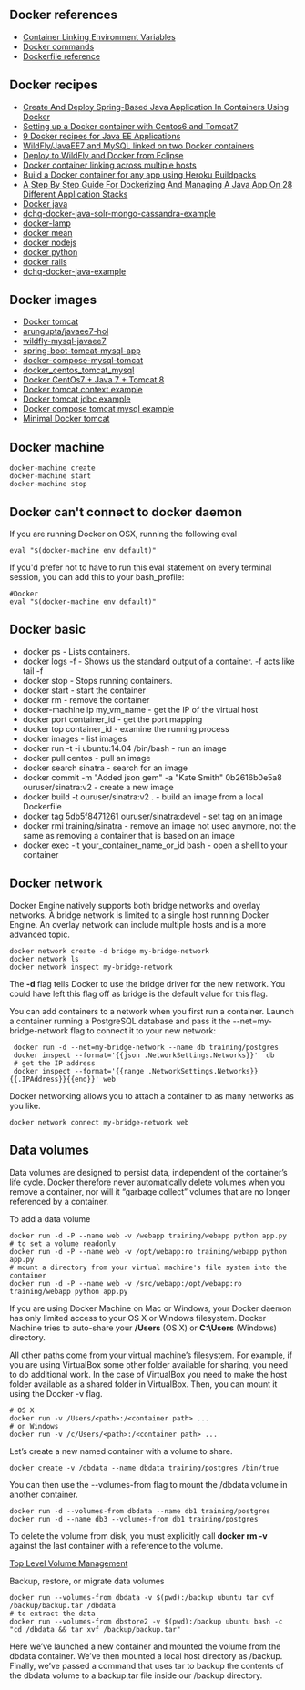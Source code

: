 Docker references
---
- [Container Linking Environment Variables](https://docs.docker.com/engine/userguide/networking/default_network/dockerlinks/#environment-variables)
- [Docker commands](https://docs.docker.com/engine/reference/commandline/)
- [Dockerfile reference](https://docs.docker.com/engine/reference/builder/)

Docker recipes
---
- [Create And Deploy Spring-Based Java Application In Containers Using Docker](http://www.nirmata.com/2016/08/create-and-deploy-spring-based-java-application-in-containers-using-docker/)
- [Setting up a Docker container with Centos6 and Tomcat7](http://www.dev-garden.org/2014/12/27/setting-up-a-docker-container-with-centos6-and-tomcat7/)
- [9 Docker recipes for Java EE Applications](http://planet.jboss.org/post/9_docker_recipes_for_java_ee_applications_tech_tip_80)
- [WildFly/JavaEE7 and MySQL linked on two Docker containers](http://blog.arungupta.me/wildfly-javaee7-mysql-link-two-docker-container-techtip65/)
- [Deploy to WildFly and Docker from Eclipse](http://blog.arungupta.me/deploy-wildfly-docker-eclipse/)
- [Docker container linking across multiple hosts](http://blog.arungupta.me/docker-container-linking-across-multiple-hosts-techtip69/)
- [Build a Docker container for any app using Heroku Buildpacks](https://github.com/CenturyLinkLabs/building)
- [A Step By Step Guide For Dockerizing And Managing A Java App On 28 Different Application Stacks](https://www.linkedin.com/pulse/step-guide-dockerizing-managing-java-app-28-different-amjad-afanah)
- [Docker java](https://github.com/dchqinc/docker-java)
- [dchq-docker-java-solr-mongo-cassandra-example](https://github.com/dchqinc/dchq-docker-java-solr-mongo-cassandra-example)
- [docker-lamp](https://github.com/dchqinc/docker-lamp)
- [docker mean](https://github.com/meanjs/mean)
- [docker nodejs](https://github.com/dchqinc/docker-nodejs)
- [docker python](https://github.com/dchqinc/docker-python)
- [docker rails](https://github.com/dchqinc/docker-rails)
- [dchq-docker-java-example](https://github.com/dchqinc/dchq-docker-java-example)

Docker images
---
- [Docker tomcat](https://github.com/tutumcloud/tomcat)
- [arungupta/javaee7-hol](https://github.com/arun-gupta/docker-images/blob/master/javaee7-hol/Dockerfile)
- [wildfly-mysql-javaee7](https://github.com/arun-gupta/docker-images/tree/master/wildfly-mysql-javaee7)
- [spring-boot-tomcat-mysql-app](https://github.com/meirwah/spring-boot-tomcat-mysql-app)
- [docker-compose-mysql-tomcat](https://github.com/witrdotnet/docker-compose-mysql-tomcat)
- [docker_centos_tomcat_mysql](https://github.com/bobdavisdev/docker_centos_tomcat_mysql)
- [Docker CentOs7 + Java 7 + Tomcat 8](https://github.com/kirillF/centos-tomcat)
- [Docker tomcat context example](https://github.com/ciandt-dev/docker-tomcat7-mysql)
- [Docker tomcat jdbc example](https://github.com/dmulligan/docker-example-tomcat-mysql)
- [Docker compose tomcat mysql example](https://github.com/dmulligan/docker-example-tomcat-mysql)
- [Minimal Docker tomcat](https://github.com/jeanblanchard/docker-tomcat)

Docker machine
---
```shell
docker-machine create
docker-machine start
docker-machine stop
```
Docker can't connect to docker daemon
---
If you are running Docker on OSX, running the following eval
```shell
eval "$(docker-machine env default)"
```
If you'd prefer not to have to run this eval statement on every terminal session, you can add this to your bash_profile:
```shell
#Docker
eval "$(docker-machine env default)"
```

Docker basic
---
- docker ps - Lists containers.
- docker logs -f - Shows us the standard output of a container. -f acts like tail -f
- docker stop - Stops running containers.
- docker start - start the container
- docker rm - remove the container
- docker-machine ip my_vm_name - get the IP of the virtual host 
- docker port container_id - get the port mapping 
- docker top container_id - examine the running process 
- docker images - list images
- docker run -t -i ubuntu:14.04 /bin/bash - run an image
- docker pull centos - pull an image
- docker search sinatra - search for an image
- docker commit -m "Added json gem" -a "Kate Smith" 0b2616b0e5a8 ouruser/sinatra:v2 - create a new image
- docker build -t ouruser/sinatra:v2 . - build an image from a local Dockerfile
- docker tag 5db5f8471261 ouruser/sinatra:devel - set tag on an image
- docker rmi training/sinatra - remove an image not used anymore, not the same as removing a container that is based on an image
- docker exec -it your_container_name_or_id bash - open a shell to your container

Docker network
---
Docker Engine natively supports both bridge networks and overlay networks. A bridge network is limited to a single host running Docker Engine. An overlay network can include multiple hosts and is a more advanced topic.
```
docker network create -d bridge my-bridge-network
docker network ls
docker network inspect my-bridge-network
```
The **-d** flag tells Docker to use the bridge driver for the new network. You could have left this flag off as bridge is the default value for this flag.

You can add containers to a network when you first run a container.
Launch a container running a PostgreSQL database and pass it the --net=my-bridge-network flag to connect it to your new network:
```shell
 docker run -d --net=my-bridge-network --name db training/postgres
 docker inspect --format='{{json .NetworkSettings.Networks}}'  db
 # get the IP address 
 docker inspect --format='{{range .NetworkSettings.Networks}}{{.IPAddress}}{{end}}' web
 ```
Docker networking allows you to attach a container to as many networks as you like.
```shell
docker network connect my-bridge-network web
```
Data volumes
---
Data volumes are designed to persist data, independent of the container’s life cycle. Docker therefore never automatically delete volumes when you remove a container, nor will it “garbage collect” volumes that are no longer referenced by a container.

To add a data volume
```shell
docker run -d -P --name web -v /webapp training/webapp python app.py
# to set a volume readonly 
docker run -d -P --name web -v /opt/webapp:ro training/webapp python app.py
# mount a directory from your virtual machine's file system into the container
docker run -d -P --name web -v /src/webapp:/opt/webapp:ro training/webapp python app.py
```
If you are using Docker Machine on Mac or Windows, your Docker daemon has only limited access to your OS X or Windows filesystem. Docker Machine tries to auto-share your **/Users** (OS X) or **C:\Users** (Windows) directory.

All other paths come from your virtual machine’s filesystem. For example, if you are using VirtualBox some other folder available for sharing, you need to do additional work. In the case of VirtualBox you need to make the host folder available as a shared folder in VirtualBox. Then, you can mount it using the Docker -v flag.
```shell
# OS X
docker run -v /Users/<path>:/<container path> ...
# on Windows
docker run -v /c/Users/<path>:/<container path> ...
```
Let’s create a new named container with a volume to share.
```shell
docker create -v /dbdata --name dbdata training/postgres /bin/true
```
You can then use the --volumes-from flag to mount the /dbdata volume in another container.
```shell
docker run -d --volumes-from dbdata --name db1 training/postgres
docker run -d --name db3 --volumes-from db1 training/postgres
```
To delete the volume from disk, you must explicitly call **docker rm -v** against the last container with a reference to the volume. 

[Top Level Volume Management](https://github.com/docker/docker/issues/14214)

Backup, restore, or migrate data volumes
```shell
docker run --volumes-from dbdata -v $(pwd):/backup ubuntu tar cvf /backup/backup.tar /dbdata
# to extract the data
docker run --volumes-from dbstore2 -v $(pwd):/backup ubuntu bash -c "cd /dbdata && tar xvf /backup/backup.tar"
```
Here we’ve launched a new container and mounted the volume from the dbdata container. We’ve then mounted a local host directory as /backup. Finally, we’ve passed a command that uses tar to backup the contents of the dbdata volume to a backup.tar file inside our /backup directory.
